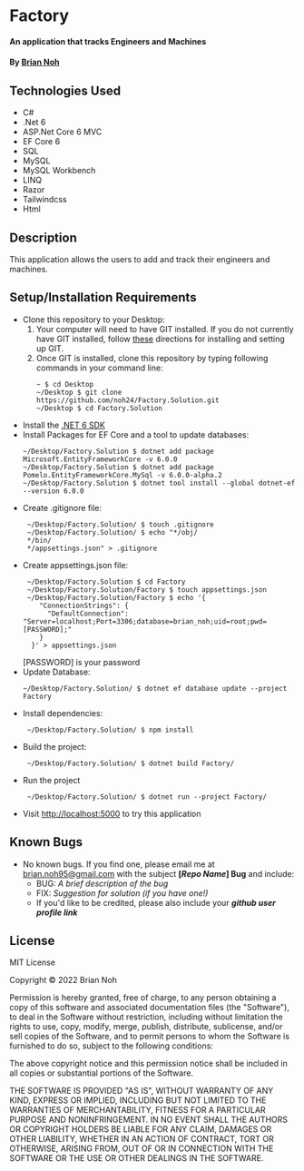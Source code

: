 # Factory
#### An application that tracks Engineers and Machines
#### By [Brian Noh](https://github.com/noh24/) 

## Technologies Used
* C#
* .Net 6
* ASP.Net Core 6 MVC
* EF Core 6
* SQL
* MySQL
* MySQL Workbench
* LINQ
* Razor
* Tailwindcss
* Html

## Description
This application allows the users to add and track their engineers and machines.
<!-- ![Screenshot of Databases](imagelink) -->

## Setup/Installation Requirements
- Clone this repository to your Desktop:
  1. Your computer will need to have GIT installed. If you do not currently have GIT installed, follow [these](https://docs.github.com/en/get-started/quickstart/set-up-git) directions for installing and setting up GIT.
  2. Once GIT is installed, clone this repository by typing following commands in your command line:
     ```
     ~ $ cd Desktop
     ~/Desktop $ git clone https://github.com/noh24/Factory.Solution.git
     ~/Desktop $ cd Factory.Solution
     ```
- Install the [.NET 6 SDK](https://dotnet.microsoft.com/en-us/download/dotnet/6.0)
- Install Packages for EF Core and a tool to update databases:
  ```
  ~/Desktop/Factory.Solution $ dotnet add package Microsoft.EntityFrameworkCore -v 6.0.0
  ~/Desktop/Factory.Solution $ dotnet add package Pomelo.EntityFrameworkCore.MySql -v 6.0.0-alpha.2
  ~/Desktop/Factory.Solution $ dotnet tool install --global dotnet-ef --version 6.0.0
  ```
- Create .gitignore file:
  ```
   ~/Desktop/Factory.Solution/ $ touch .gitignore
   ~/Desktop/Factory.Solution/ $ echo "*/obj/
   */bin/
   */appsettings.json" > .gitignore
  ```
- Create appsettings.json file:
  ```
   ~/Desktop/Factory.Solution $ cd Factory
   ~/Desktop/Factory.Solution/Factory $ touch appsettings.json
   ~/Desktop/Factory.Solution/Factory $ echo '{
      "ConnectionStrings": {
        "DefaultConnection": "Server=localhost;Port=3306;database=brian_noh;uid=root;pwd=[PASSWORD];"
      }
    }' > appsettings.json
  ```
  [PASSWORD] is your password
- Update Database:
  ```
  ~/Desktop/Factory.Solution/ $ dotnet ef database update --project Factory
  ```
- Install dependencies:
  ```
   ~/Desktop/Factory.Solution/ $ npm install
  ```
- Build the project:
  ```
   ~/Desktop/Factory.Solution/ $ dotnet build Factory/
  ```
- Run the project
  ```
   ~/Desktop/Factory.Solution/ $ dotnet run --project Factory/
  ```
- Visit [http://localhost:5000](http://localhost:5000) to try this application

## Known Bugs

* No known bugs. If you find one, please email me at brian.noh95@gmail.com with the subject **[_Repo Name_] Bug** and include:
  * BUG: _A brief description of the bug_
  * FIX: _Suggestion for solution (if you have one!)_
  * If you'd like to be credited, please also include your **_github user profile link_**

## License

MIT License

Copyright &copy; 2022 Brian Noh

Permission is hereby granted, free of charge, to any person obtaining a copy of this software and associated documentation files (the "Software"), to deal in the Software without restriction, including without limitation the rights to use, copy, modify, merge, publish, distribute, sublicense, and/or sell copies of the Software, and to permit persons to whom the Software is furnished to do so, subject to the following conditions:

The above copyright notice and this permission notice shall be included in all copies or substantial portions of the Software.

THE SOFTWARE IS PROVIDED "AS IS", WITHOUT WARRANTY OF ANY KIND, EXPRESS OR IMPLIED, INCLUDING BUT NOT LIMITED TO THE WARRANTIES OF MERCHANTABILITY, FITNESS FOR A PARTICULAR PURPOSE AND NONINFRINGEMENT. IN NO EVENT SHALL THE AUTHORS OR COPYRIGHT HOLDERS BE LIABLE FOR ANY CLAIM, DAMAGES OR OTHER LIABILITY, WHETHER IN AN ACTION OF CONTRACT, TORT OR OTHERWISE, ARISING FROM, OUT OF OR IN CONNECTION WITH THE SOFTWARE OR THE USE OR OTHER DEALINGS IN THE SOFTWARE.
